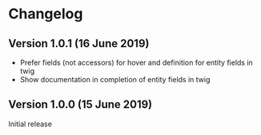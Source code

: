 # Changelog

## Version 1.0.1 (16 June 2019)

* Prefer fields (not accessors) for hover and definition for entity fields in twig
* Show documentation in completion of entity fields in twig

## Version 1.0.0 (15 June 2019)

Initial release
